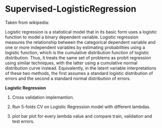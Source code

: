 # Supervised-LogisticRegression

Taken from wikipedia: 

Logistic regression is a statistical model that in its basic form uses a logistic function to model a binary dependent variable.
Logistic regression measures the relationship between the categorical dependent variable and one or more independent variables by estimating probabilities using a logistic function, which is the cumulative distribution function of logistic distribution. Thus, it treats the same set of problems as probit regression using similar techniques, with the latter using a cumulative normal distribution curve instead. Equivalently, in the latent variable interpretations of these two methods, the first assumes a standard logistic distribution of errors and the second a standard normal distribution of errors.


**Logistic Regression**

1. Cross validation implemantion.

2. Run 5-folds CV on Logistic Regression model with different lambdas. 

3. plot bar plot for every lambda value and compare train, validation and test errors.
